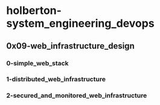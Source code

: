 # holberton-system_engineering_devops
## 0x09-web_infrastructure_design
### 0-simple_web_stack
### 1-distributed_web_infrastructure
### 2-secured_and_monitored_web_infrastructure
